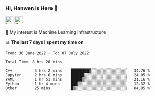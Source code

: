### Hi, Hanwen is Here 👋
<p>
	<a href="https://www.linkedin.com/in/liu-hanwen/"><img src="https://img.shields.io/badge/@hanwen-0A66C2?style=flat&logo=LinkedIn&logoColor=white" alt="Linkedin"  height="25px"/></a> 
	<a href="https://scholar.google.com/citations?user=HDF0su0AAAAJ"><img src="https://img.shields.io/badge/scholar-4385FE.svg?&style=plastic&logo=google-scholar&logoColor=white" alt="Google Scholar" height="25px"> </a>
</p>
🌱 My interest is Machine Learning Infrastructure

📊 **The last 7 days I spent my time on** 
<!--START_SECTION:waka-->

```text
From: 30 June 2022 - To: 07 July 2022

Total Time: 8 hrs 20 mins

C++          3 hrs 2 mins    ████████▓░░░░░░░░░░░░░░░░   34.76 %
Jupyter      2 hrs 6 mins    ██████░░░░░░░░░░░░░░░░░░░   24.05 %
YAML         1 hr 51 mins    █████▒░░░░░░░░░░░░░░░░░░░   21.16 %
Python       1 hr 4 mins     ███░░░░░░░░░░░░░░░░░░░░░░   12.32 %
Other        25 mins         █▒░░░░░░░░░░░░░░░░░░░░░░░   04.85 %
```

<!--END_SECTION:waka-->


<!--
**david990917/david990917** is a ✨ _special_ ✨ repository because its `README.md` (this file) appears on your GitHub profile.

Here are some ideas to get you started:

- 🔭 I’m currently working on ...
- 🌱 I’m currently learning ...
- 👯 I’m looking to collaborate on ...
- 🤔 I’m looking for help with ...
- 💬 Ask me about ...
- 📫 How to reach me: ...
- 😄 Pronouns: ...
- ⚡ Fun fact: ...
-->
